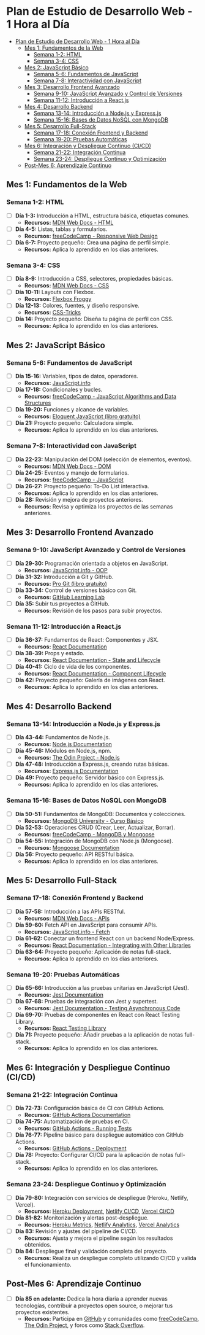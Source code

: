 # Plan de Estudio de Desarrollo Web - 1 Hora al Día

- [Plan de Estudio de Desarrollo Web - 1 Hora al Día](#plan-de-estudio-de-desarrollo-web---1-hora-al-día)
  - [Mes 1: Fundamentos de la Web](#mes-1-fundamentos-de-la-web)
    - [Semana 1-2: HTML](#semana-1-2-html)
    - [Semana 3-4: CSS](#semana-3-4-css)
  - [Mes 2: JavaScript Básico](#mes-2-javascript-básico)
    - [Semana 5-6: Fundamentos de JavaScript](#semana-5-6-fundamentos-de-javascript)
    - [Semana 7-8: Interactividad con JavaScript](#semana-7-8-interactividad-con-javascript)
  - [Mes 3: Desarrollo Frontend Avanzado](#mes-3-desarrollo-frontend-avanzado)
    - [Semana 9-10: JavaScript Avanzado y Control de Versiones](#semana-9-10-javascript-avanzado-y-control-de-versiones)
    - [Semana 11-12: Introducción a React.js](#semana-11-12-introducción-a-reactjs)
  - [Mes 4: Desarrollo Backend](#mes-4-desarrollo-backend)
    - [Semana 13-14: Introducción a Node.js y Express.js](#semana-13-14-introducción-a-nodejs-y-expressjs)
    - [Semana 15-16: Bases de Datos NoSQL con MongoDB](#semana-15-16-bases-de-datos-nosql-con-mongodb)
  - [Mes 5: Desarrollo Full-Stack](#mes-5-desarrollo-full-stack)
    - [Semana 17-18: Conexión Frontend y Backend](#semana-17-18-conexión-frontend-y-backend)
    - [Semana 19-20: Pruebas Automáticas](#semana-19-20-pruebas-automáticas)
  - [Mes 6: Integración y Despliegue Continuo (CI/CD)](#mes-6-integración-y-despliegue-continuo-cicd)
    - [Semana 21-22: Integración Continua](#semana-21-22-integración-continua)
    - [Semana 23-24: Despliegue Continuo y Optimización](#semana-23-24-despliegue-continuo-y-optimización)
  - [Post-Mes 6: Aprendizaje Continuo](#post-mes-6-aprendizaje-continuo)

## Mes 1: Fundamentos de la Web

### Semana 1-2: HTML

- [ ] **Día 1-3:** Introducción a HTML, estructura básica, etiquetas comunes.
  - **Recursos:**
    [MDN Web Docs - HTML](https://developer.mozilla.org/es/docs/Web/HTML)
- [ ] **Día 4-5:** Listas, tablas y formularios.
  - **Recursos:**
    [freeCodeCamp - Responsive Web Design](https://www.freecodecamp.org/learn/responsive-web-design/)
- [ ] **Día 6-7:** Proyecto pequeño: Crea una página de perfil simple.
  - **Recursos:** Aplica lo aprendido en los días anteriores.

### Semana 3-4: CSS

- [ ] **Día 8-9:** Introducción a CSS, selectores, propiedades básicas.
  - **Recursos:**
    [MDN Web Docs - CSS](https://developer.mozilla.org/es/docs/Web/CSS)
- [ ] **Día 10-11:** Layouts con Flexbox.
  - **Recursos:** [Flexbox Froggy](https://flexboxfroggy.com/)
- [ ] **Día 12-13:** Colores, fuentes, y diseño responsive.
  - **Recursos:** [CSS-Tricks](https://css-tricks.com/)
- [ ] **Día 14:** Proyecto pequeño: Diseña tu página de perfil con CSS.
  - **Recursos:** Aplica lo aprendido en los días anteriores.

## Mes 2: JavaScript Básico

### Semana 5-6: Fundamentos de JavaScript

- [ ] **Día 15-16:** Variables, tipos de datos, operadores.
  - **Recursos:** [JavaScript.info](https://javascript.info/)
- [ ] **Día 17-18:** Condicionales y bucles.
  - **Recursos:**
    [freeCodeCamp - JavaScript Algorithms and Data Structures](https://www.freecodecamp.org/learn/javascript-algorithms-and-data-structures/)
- [ ] **Día 19-20:** Funciones y alcance de variables.
  - **Recursos:**
    [Eloquent JavaScript (libro gratuito)](https://eloquentjavascript.net/)
- [ ] **Día 21:** Proyecto pequeño: Calculadora simple.
  - **Recursos:** Aplica lo aprendido en los días anteriores.

### Semana 7-8: Interactividad con JavaScript

- [ ] **Día 22-23:** Manipulación del DOM (selección de elementos, eventos).
  - **Recursos:**
    [MDN Web Docs - DOM](https://developer.mozilla.org/es/docs/Web/API/Document_Object_Model/Introduction)
- [ ] **Día 24-25:** Eventos y manejo de formularios.
  - **Recursos:**
    [freeCodeCamp - JavaScript](https://www.freecodecamp.org/learn/javascript-algorithms-and-data-structures/)
- [ ] **Día 26-27:** Proyecto pequeño: To-Do List interactiva.
  - **Recursos:** Aplica lo aprendido en los días anteriores.
- [ ] **Día 28:** Revisión y mejora de proyectos anteriores.
  - **Recursos:** Revisa y optimiza los proyectos de las semanas anteriores.

## Mes 3: Desarrollo Frontend Avanzado

### Semana 9-10: JavaScript Avanzado y Control de Versiones

- [ ] **Día 29-30:** Programación orientada a objetos en JavaScript.
  - **Recursos:**
    [JavaScript.info - OOP](https://javascript.info/object-oriented-programming)
- [ ] **Día 31-32:** Introducción a Git y GitHub.
  - **Recursos:** [Pro Git (libro gratuito)](https://git-scm.com/book/en/v2)
- [ ] **Día 33-34:** Control de versiones básico con Git.
  - **Recursos:** [GitHub Learning Lab](https://lab.github.com/)
- [ ] **Día 35:** Subir tus proyectos a GitHub.
  - **Recursos:** Revisión de los pasos para subir proyectos.

### Semana 11-12: Introducción a React.js

- [ ] **Día 36-37:** Fundamentos de React: Componentes y JSX.
  - **Recursos:**
    [React Documentation](https://reactjs.org/docs/getting-started.html)
- [ ] **Día 38-39:** Props y estado.
  - **Recursos:**
    [React Documentation - State and Lifecycle](https://reactjs.org/docs/state-and-lifecycle.html)
- [ ] **Día 40-41:** Ciclo de vida de los componentes.
  - **Recursos:**
    [React Documentation - Component Lifecycle](https://reactjs.org/docs/react-component.html#the-component-lifecycle)
- [ ] **Día 42:** Proyecto pequeño: Galería de imágenes con React.
  - **Recursos:** Aplica lo aprendido en los días anteriores.

## Mes 4: Desarrollo Backend

### Semana 13-14: Introducción a Node.js y Express.js

- [ ] **Día 43-44:** Fundamentos de Node.js.
  - **Recursos:** [Node.js Documentation](https://nodejs.org/es/docs/)
- [ ] **Día 45-46:** Módulos en Node.js, npm.
  - **Recursos:**
    [The Odin Project - Node.js](https://www.theodinproject.com/paths/full-stack-javascript/courses/nodejs)
- [ ] **Día 47-48:** Introducción a Express.js, creando rutas básicas.
  - **Recursos:** [Express.js Documentation](https://expressjs.com/)
- [ ] **Día 49:** Proyecto pequeño: Servidor básico con Express.js.
  - **Recursos:** Aplica lo aprendido en los días anteriores.

### Semana 15-16: Bases de Datos NoSQL con MongoDB

- [ ] **Día 50-51:** Fundamentos de MongoDB: Documentos y colecciones.
  - **Recursos:**
    [MongoDB University - Curso Básico](https://university.mongodb.com/)
- [ ] **Día 52-53:** Operaciones CRUD (Crear, Leer, Actualizar, Borrar).
  - **Recursos:**
    [freeCodeCamp - MongoDB y Mongoose](https://www.freecodecamp.org/learn/back-end-development-and-apis/mongodb-and-mongoose/)
- [ ] **Día 54-55:** Integración de MongoDB con Node.js (Mongoose).
  - **Recursos:** [Mongoose Documentation](https://mongoosejs.com/docs/)
- [ ] **Día 56:** Proyecto pequeño: API RESTful básica.
  - **Recursos:** Aplica lo aprendido en los días anteriores.

## Mes 5: Desarrollo Full-Stack

### Semana 17-18: Conexión Frontend y Backend

- [ ] **Día 57-58:** Introducción a las APIs RESTful.
  - **Recursos:**
    [MDN Web Docs - APIs](https://developer.mozilla.org/es/docs/Web/API)
- [ ] **Día 59-60:** Fetch API en JavaScript para consumir APIs.
  - **Recursos:** [JavaScript.info - Fetch](https://javascript.info/fetch)
- [ ] **Día 61-62:** Conectar un frontend React con un backend Node/Express.
  - **Recursos:**
    [React Documentation - Integrating with Other Libraries](https://reactjs.org/docs/integrating-with-other-libraries.html)
- [ ] **Día 63-64:** Proyecto pequeño: Aplicación de notas full-stack.
  - **Recursos:** Aplica lo aprendido en los días anteriores.

### Semana 19-20: Pruebas Automáticas

- [ ] **Día 65-66:** Introducción a las pruebas unitarias en JavaScript (Jest).
  - **Recursos:** [Jest Documentation](https://jestjs.io/docs/getting-started)
- [ ] **Día 67-68:** Pruebas de integración con Jest y supertest.
  - **Recursos:**
    [Jest Documentation - Testing Asynchronous Code](https://jestjs.io/docs/asynchronous)
- [ ] **Día 69-70:** Pruebas de componentes en React con React Testing Library.
  - **Recursos:**
    [React Testing Library](https://testing-library.com/docs/react-testing-library/intro/)
- [ ] **Día 71:** Proyecto pequeño: Añadir pruebas a la aplicación de notas
      full-stack.
  - **Recursos:** Aplica lo aprendido en los días anteriores.

## Mes 6: Integración y Despliegue Continuo (CI/CD)

### Semana 21-22: Integración Continua

- [ ] **Día 72-73:** Configuración básica de CI con GitHub Actions.
  - **Recursos:**
    [GitHub Actions Documentation](https://docs.github.com/en/actions)
- [ ] **Día 74-75:** Automatización de pruebas en CI.
  - **Recursos:**
    [GitHub Actions - Running Tests](https://docs.github.com/en/actions/automating-builds-and-tests/running-tests)
- [ ] **Día 76-77:** Pipeline básico para despliegue automático con GitHub
      Actions.
  - **Recursos:**
    [GitHub Actions - Deployment](https://docs.github.com/en/actions/deployment)
- [ ] **Día 78:** Proyecto: Configurar CI/CD para la aplicación de notas
      full-stack.
  - **Recursos:** Aplica lo aprendido en los días anteriores.

### Semana 23-24: Despliegue Continuo y Optimización

- [ ] **Día 79-80:** Integración con servicios de despliegue (Heroku, Netlify,
      Vercel).
  - **Recursos:**
    [Heroku Deployment](https://devcenter.heroku.com/articles/github-integration),
    [Netlify CI/CD](https://docs.netlify.com/configure-builds/continuous-deployment/),
    [Vercel CI/CD](https://vercel.com/docs/concepts/git)
- [ ] **Día 81-82:** Monitorización y alertas post-despliegue.
  - **Recursos:**
    [Heroku Metrics](https://devcenter.heroku.com/articles/metrics),
    [Netlify Analytics](https://www.netlify.com/products/analytics/),
    [Vercel Analytics](https://vercel.com/analytics)
- [ ] **Día 83:** Revisión y ajustes del pipeline de CI/CD.
  - **Recursos:** Ajusta y mejora el pipeline según los resultados obtenidos.
- [ ] **Día 84:** Despliegue final y validación completa del proyecto.
  - **Recursos:** Realiza un despliegue completo utilizando CI/CD y valida el
    funcionamiento.

## Post-Mes 6: Aprendizaje Continuo

- [ ] **Día 85 en adelante:** Dedica la hora diaria a aprender nuevas
      tecnologías, contribuir a proyectos open source, o mejorar tus proyectos
      existentes.
  - **Recursos:** Participa en [GitHub](https://github.com/) y comunidades como
    [freeCodeCamp](https://www.freecodecamp.org/),
    [The Odin Project](https://www.theodinproject.com/), y foros como
    [Stack Overflow](https://stackoverflow.com/).
